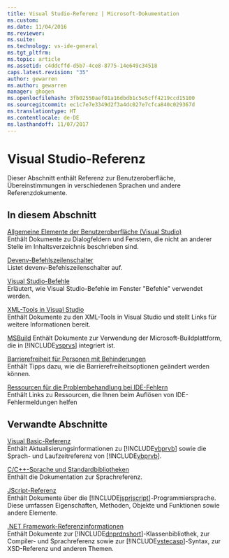 ```yaml
---
title: Visual Studio-Referenz | Microsoft-Dokumentation
ms.custom: 
ms.date: 11/04/2016
ms.reviewer: 
ms.suite: 
ms.technology: vs-ide-general
ms.tgt_pltfrm: 
ms.topic: article
ms.assetid: c4ddcffd-d5b7-4ce8-8775-14e649c34518
caps.latest.revision: "35"
author: gewarren
ms.author: gewarren
manager: ghogen
ms.openlocfilehash: 3fb02550aef01a16dbdb1c5e5cff4219ccd15100
ms.sourcegitcommit: ec1c7e7e3349d2f3a4dc027e7cfca840c029367d
ms.translationtype: HT
ms.contentlocale: de-DE
ms.lasthandoff: 11/07/2017
---
```

# <a name="visual-studio-reference"></a>Visual Studio-Referenz
Dieser Abschnitt enthält Referenz zur Benutzeroberfläche, Übereinstimmungen in verschiedenen Sprachen und andere Referenzdokumente.  
  
## <a name="in-this-section"></a>In diesem Abschnitt  
 [Allgemeine Elemente der Benutzeroberfläche (Visual Studio)](../../ide/reference/general-user-interface-elements-visual-studio.md)  
 Enthält Dokumente zu Dialogfeldern und Fenstern, die nicht an anderer Stelle im Inhaltsverzeichnis beschrieben sind.  
  
 [Devenv-Befehlszeilenschalter](../../ide/reference/devenv-command-line-switches.md)  
 Listet devenv-Befehlszeilenschalter auf.  
  
 [Visual Studio-Befehle](../../ide/reference/visual-studio-commands.md)  
 Erläutert, wie Visual Studio-Befehle im Fenster "Befehle" verwendet werden.  
  
 [XML-Tools in Visual Studio](../../xml-tools/xml-tools-in-visual-studio.md)  
 Enthält Dokumente zu den XML-Tools in Visual Studio und stellt Links für weitere Informationen bereit.  
  
 [MSBuild](../../msbuild/msbuild.md) Enthält Dokumente zur Verwendung der Microsoft-Buildplattform, die in [!INCLUDE[vsprvs](../../code-quality/includes/vsprvs_md.md)] integriert ist.  
  
 [Barrierefreiheit für Personen mit Behinderungen](../../ide/reference/accessibility-for-people-with-disabilities.md)  
 Enthält Tipps dazu, wie die Barrierefreiheitsoptionen geändert werden können.  
  
 [Ressourcen für die Problembehandlung bei IDE-Fehlern](../../ide/reference/resources-for-troubleshooting-integrated-development-environment-errors.md)  
 Enthält Links zu Ressourcen, die Ihnen beim Auflösen von IDE-Fehlermeldungen helfen  
  
## <a name="related-sections"></a>Verwandte Abschnitte  
 [Visual Basic-Referenz](/dotnet/visual-basic/reference/index)  
 Enthält Aktualisierungsinformationen zu [!INCLUDE[vbprvb](../../code-quality/includes/vbprvb_md.md)] sowie die Sprach- und Laufzeitreferenz von [!INCLUDE[vbprvb](../../code-quality/includes/vbprvb_md.md)].  
  
 [C/C++-Sprache und Standardbibliotheken](/cpp/cpp/c-cpp-language-and-standard-libraries)  
 Enthält die Dokumentation zur Sprachreferenz.  
  
 [JScript-Referenz](http://msdn.microsoft.com/en-us/2e47f004-963c-4661-b887-a14e4660aadd)  
 Enthält Dokumente über die [!INCLUDE[jsprjscript](../../debugger/debug-interface-access/includes/jsprjscript_md.md)]-Programmiersprache. Diese umfassen Eigenschaften, Methoden, Objekte und Funktionen sowie andere Elemente.  
  
 [.NET Framework-Referenzinformationen](/dotnet/visual-basic/reference/net-framework-reference-information)  
 Enthält Dokumente zur [!INCLUDE[dnprdnshort](../../code-quality/includes/dnprdnshort_md.md)]-Klassenbibliothek, zur Compiler- und Sprachreferenz sowie zur [!INCLUDE[vstecasp](../../code-quality/includes/vstecasp_md.md)]-Syntax, zur XSD-Referenz und anderen Themen.